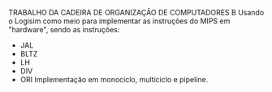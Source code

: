 TRABALHO DA CADEIRA DE ORGANIZAÇÃO DE COMPUTADORES B
Usando o Logisim como meio para implementar as instruções do MIPS em "hardware", sendo as instruções:
  - JAL
  - BLTZ
  - LH
  - DIV
  - ORI
Implementação em monociclo, multiciclo e pipeline.
    
